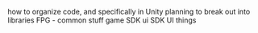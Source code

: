how to organize code, and specifically in Unity
planning to break out into libraries
FPG - common stuff 
    game SDK
    ui SDK
    UI things